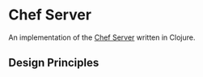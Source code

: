 # Chef Server
An implementation of the [Chef Server][0] written in Clojure.

## Design Principles

[0]: https://chef.io
